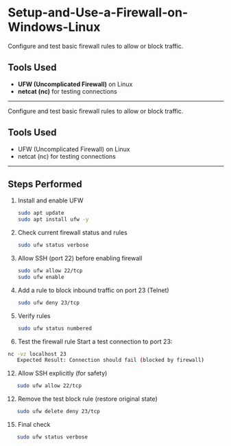 # Setup-and-Use-a-Firewall-on-Windows-Linux
Configure and test basic firewall rules to allow or block traffic.

## Tools Used
- **UFW (Uncomplicated Firewall)** on Linux
- **netcat (nc)** for testing connections

---

Configure and test basic firewall rules to allow or block traffic.

## Tools Used
- UFW (Uncomplicated Firewall) on Linux
- netcat (nc) for testing connections

---

## Steps Performed

1. Install and enable UFW
   ```bash
   sudo apt update
   sudo apt install ufw -y

3. Check current firewall status and rules
   ```bash
   sudo ufw status verbose

5. Allow SSH (port 22) before enabling firewall
   ```bash
   sudo ufw allow 22/tcp
   sudo ufw enable

7. Add a rule to block inbound traffic on port 23 (Telnet)
   ```bash
   sudo ufw deny 23/tcp

9. Verify rules
    ```bash
   sudo ufw status numbered
    ```

10. Test the firewall rule 
   Start a test connection to port 23:
```bash
nc -vz localhost 23  
   Expected Result: Connection should fail (blocked by firewall)
```

12. Allow SSH explicitly (for safety)
```bash
   sudo ufw allow 22/tcp
```
12. Remove the test block rule (restore original state)
```bash
   sudo ufw delete deny 23/tcp
```

15. Final check
```bash
   sudo ufw status verbose
